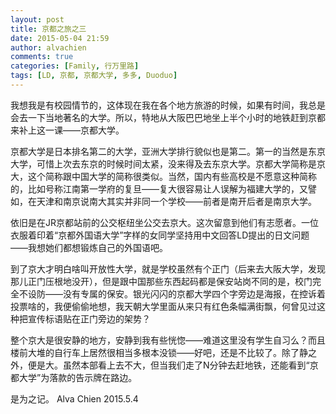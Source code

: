 ```yaml
---
layout: post
title: 京都之旅之三
date: 2015-05-04 21:59
author: alvachien
comments: true
categories: [Family, 行万里路]
tags: [LD, 京都, 京都大学, 多多, Duoduo]
---
```

我想我是有校园情节的，这体现在我在各个地方旅游的时候，如果有时间，我总是会去一下当地著名的大学。所以，特地从大阪巴巴地坐上半个小时的地铁赶到京都来补上这一课——京都大学。

京都大学是日本排名第二的大学，亚洲大学排行貌似也是第二。第一的当然是东京大学，可惜上次去东京的时候时间太紧，没来得及去东京大学。京都大学简称是京大，这个简称跟中国大学的简称很类似。当然，国内有些高校是不愿意这种简称的，比如号称江南第一学府的复旦——复大很容易让人误解为福建大学的，又譬如，在天津和南京说南大其实并非同一个学校——前者是南开后者是南京大学。

依旧是在JR京都站前的公交枢纽坐公交去京大。这次留意到他们有志愿者。一位衣服着印着“京都外国语大学”字样的女同学坚持用中文回答LD提出的日文问题——我想她们都想锻炼自己的外国语吧。

到了京大才明白啥叫开放性大学，就是学校虽然有个正门（后来去大阪大学，发现那儿正门压根地没开），但是跟中国那些东西起码都是保安站岗不同的是，校门完全不设防——没有专属的保安。银光闪闪的京都大学四个字旁边是海报，在控诉着投票啥的，我便偷偷地想，我天朝大学里面从来只有红色条幅满街飘，何曾见过这种把宣传标语贴在正门旁边的架势？

整个京大是很安静的地方，安静到我有些恍惚——难道这里没有学生自习么？而且楼前大堆的自行车上居然很相当多根本没锁——好吧，还是不比较了。除了静之外，便是大。虽然本部看上去不大，但当我们走了N分钟去赶地铁，还能看到“京都大学”为落款的告示牌在路边。

是为之记。
Alva Chien
2015.5.4

